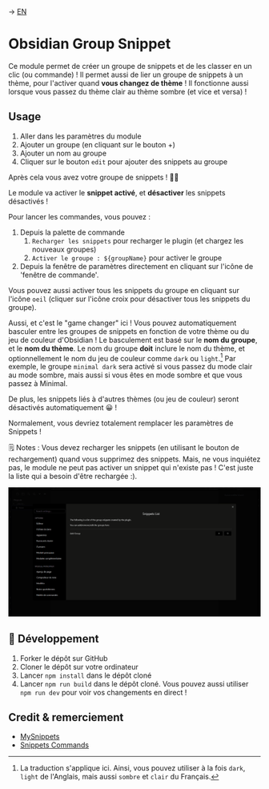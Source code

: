 -> [EN](README.md)

# Obsidian Group Snippet

Ce module permet de créer un groupe de snippets et de les classer en un clic (ou commande) ! Il permet aussi de lier un groupe de snippets à un thème, pour l'activer quand **vous changez de thème** ! Il fonctionne aussi lorsque vous passez du thème clair au thème sombre (et vice et versa) !

## Usage

1. Aller dans les paramètres du module
2. Ajouter un groupe (en cliquant sur le bouton +)
3. Ajouter un nom au groupe
4. Cliquer sur le bouton `edit` pour ajouter des snippets au groupe

Après cela vous avez votre groupe de snippets ! 🎉🎉

Le module va activer le **snippet activé**, et **désactiver** les snippets désactivés !

Pour lancer les commandes, vous pouvez :
1. Depuis la palette de commande
	1. `Recharger les snippets` pour recharger le plugin (et chargez les nouveaux groupes)
	2. `Activer le groupe : ${groupName}` pour activer le groupe
2. Depuis la fenêtre de paramètres directement en cliquant sur l'icône de 'fenêtre de commande'.

Vous pouvez aussi activer tous les snippets du groupe en cliquant sur l'icône `oeil` (cliquer sur l'icône croix pour désactiver tous les snippets du groupe).

Aussi, et c'est le "game changer" ici ! Vous pouvez automatiquement basculer entre les groupes de snippets en fonction de votre thème ou du jeu de couleur d'Obsidian !
Le basculement est basé sur le **nom du groupe**, et le **nom du thème**. Le nom du groupe **doit** inclure le nom du thème, et optionnellement le nom du jeu de couleur comme `dark` ou `light`.[^1]
Par exemple, le groupe `minimal dark` sera activé si vous passez du mode clair au mode sombre, mais aussi si vous êtes en mode sombre et que vous passez à Minimal.

De plus, les snippets liés à d'autres thèmes (ou jeu de couleur) seront désactivés automatiquement 😀 !

Normalement, vous devriez totalement remplacer les paramètres de Snippets !

🗒️ Notes : Vous devez recharger les snippets (en utilisant le bouton de rechargement) quand vous supprimez des snippets. Mais, ne vous inquiétez pas, le module ne peut pas activer un snippet qui n'existe pas ! C'est juste la liste qui a besoin d'être rechargée :).

![](docs/docs_gif.gif)

## 🤖 Développement

1. Forker le dépôt sur GitHub
2. Cloner le dépôt sur votre ordinateur
3. Lancer `npm install` dans le dépôt cloné
4. Lancer `npm run build` dans le dépôt cloné. Vous pouvez aussi utiliser `npm run dev` pour voir vos changements en direct !

## Credit & remerciement
- [MySnippets](https://github.com/chetachiezikeuzor/MySnippets-Plugin)
- [Snippets Commands](https://github.com/deathau/snippet-commands-obsidian)

[^1]: La traduction s'applique ici. Ainsi, vous pouvez utiliser à la fois `dark`, `light` de l'Anglais, mais aussi `sombre` et `clair` du Français.
